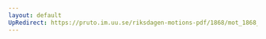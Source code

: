 ```yaml
---
layout: default
UpRedirect: https://pruto.im.uu.se/riksdagen-motions-pdf/1868/mot_1868__fk__28/mot_1868__fk__28-002.pdf
---
```

